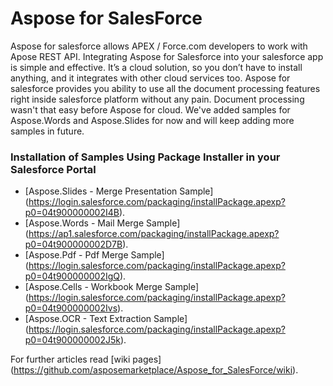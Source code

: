 Aspose for SalesForce
=====================
Aspose for salesforce allows APEX / Force.com developers to work with Apose REST API. Integrating Aspose for Salesforce into your salesforce app is simple and effective. It’s a cloud solution, so you don’t have to install anything, and it integrates with other cloud services too. Aspose for salesforce provides you ability to use all the document processing features right inside salesforce platform without any pain. Document processing wasn't that easy before Aspose for cloud. We've added samples for Aspose.Words and Aspose.Slides for now and will keep adding more samples in future.


### Installation of Samples Using Package Installer in your Salesforce Portal
* [Aspose.Slides - Merge Presentation Sample] (https://login.salesforce.com/packaging/installPackage.apexp?p0=04t900000002I4B).
* [Aspose.Words - Mail Merge Sample] (https://ap1.salesforce.com/packaging/installPackage.apexp?p0=04t900000002D7B).
* [Aspose.Pdf - Pdf Merge Sample] (https://login.salesforce.com/packaging/installPackage.apexp?p0=04t900000002IgQ).
* [Aspose.Cells - Workbook Merge Sample] (https://login.salesforce.com/packaging/installPackage.apexp?p0=04t900000002Ivs).
* [Aspose.OCR - Text Extraction Sample] (https://login.salesforce.com/packaging/installPackage.apexp?p0=04t900000002J5k).

For further articles read [wiki pages] (https://github.com/asposemarketplace/Aspose_for_SalesForce/wiki).
